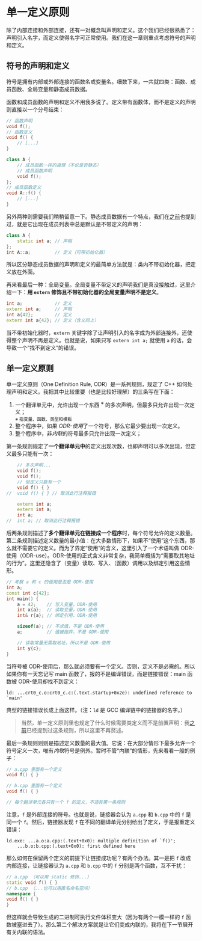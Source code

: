 # 单一定义原则

除了内部连接和外部连接，还有一对概念叫声明和定义。这个我们已经很熟悉了：声明引入名字，而定义使得名字可正常使用。我们在这一章则重点考虑符号的声明和定义。

## 符号的声明和定义

符号是拥有内部或外部连接的函数名或变量名。细数下来，一共就四类：函数、成员函数、全局变量和静态成员数据。

函数和成员函数的声明和定义不用我多说了。定义带有函数体，而不是定义的声明则直接以一个分号结束：
```cpp
// 函数声明
void f();
// 函数定义
void f() {
    // [...]
}

class A {
    // 成员函数一样的道理（不论是否静态）
    // 成员函数声明
    void f();
};
// 成员函数定义
void A::f() {
    // [...]
}
```

另外两种则需要我们稍稍留意一下。静态成员数据有一个特点，我们在[之前](/ch06/static_member)也提到过，就是它出现在成员列表中总是默认是不带定义的声明：
```cpp
class A {
    static int a; // 声明
};
int A::a;         // 定义（可带初始化器）
```

所以区分静态成员数据的声明和定义的最简单方法就是：类内不带初始化器，把定义放在外面。

再来看最后一种：全局变量。全局变量不带定义的声明我们是真没接触过，这里介绍一下：**用 `extern` 修饰且不带初始化器的全局变量声明不是定义**。
```cpp
int a;            // 定义
extern int a;     // 声明
int a{42};        // 定义
extern int a{42}; // 定义（含义同上）
```
当不带初始化器时，`extern` 关键字除了让声明引入的名字成为外部连接外，还使得整个声明不再是定义。也就是说，如果只写 `extern int a;` 就使用 `a` 的话，会导致一个“找不到定义”的错误。

## 单一定义原则

单一定义原则（One Definition Rule, ODR）是一系列规则，规定了 C++ 如何处理声明和定义。我把其中比较重要（也是比较好理解）的三条写在下面：

1. 一个翻译单元中，允许出现一个东西 <sup>※</sup> 的多次声明，但最多只允许出现一次定义；  
<small>※ 指变量、函数、类型和模板</small>
2. 整个程序中，如果 *ODR-使用*了一个符号，那么它最少要出现一次定义。
3. 整个程序中，非*内联*的符号最多只允许出现一次定义；

第一条规则规定了**一个翻译单元中**的定义出现次数，也即声明可以多次出现，但定义最多只能有一次：
```cpp
    // 多次声明...
    void f();
    void f();
    // 但定义只能有一个
    void f() { }
//  void f() { } // 取消此行注释报错

    extern int a;
    extern int a;
    int a;
//  int a; // 取消此行注释报错
```

后两条规则描述了**多个翻译单元在链接成一个程序**时，每个符号允许的定义数量。第二条规则描述定义数量的最小值：在大多数情形下，如果不“使用”这个东西，那么就不需要它的定义。而为了界定“使用”的含义，这里引入了一个术语叫做 ODR-使用（ODR-use）。ODR-使用的正式含义非常复杂，我简单概括为“需要取其地址的行为”。这里还隐含了（变量）读取、写入、（函数）调用以及绑定引用这些情形。
```cpp
// 考察 a 和 c 的使用是否是 ODR-使用
int a;
const int c{42};
int main() {
    a = 42;    // 写入变量，ODR-使用
    int x{a};  // 读取变量，ODR-使用
    int& r{a}; // 绑定引用，ODR-使用

    sizeof(a); // 不求值，不是 ODR-使用
    a;         // 值被抛弃，不是 ODR-使用

    // 读取常量无需取地址，所以不是 ODR-使用
    int y{c};
}
```
当符号被 ODR-使用后，那么就必须要有一个定义。否则，定义不是必需的。所以如果你有一天忘记写 main 函数了，报的不是编译错误，而是链接错误：main 函数被 ODR-使用却找不到定义：
```
ld: ...crt0_c.o:crt0_c.c:(.text.startup+0x2e): undefined reference to `main'
```
典型的链接错误长成上面这样。（注：`ld` 是 GCC 编译链中的链接器的名字。）

> 当然，单一定义原则里也规定了什么时候需要类定义而不是前置声明：我[之前](/ch07/object_relationships)已经提到过这条规则，所以这里不再赘述。

最后一条规则则则是描述定义数量的最大值。它说：在大部分情形下最多允许一个符号定义一次，唯有*内联*符号是例外。暂时不管“内联”的情形，先来看看一般的例子：
```cpp
// a.cpp 里面有一个定义
void f() { }

// b.cpp 里面有一个定义
void f() { }

// 每个翻译单元各只有一个 f 的定义，不违背第一条规则
```

注意，`f` 是外部连接的符号。也就是说，链接器会认为 `a.cpp` 和 `b.cpp` 中的 `f` 是同一个 `f`。然后，链接器发现 `f` 在不同的翻译单元分别给出了定义，于是报重定义错误：
```
ld.exe: ...a.o:a.cpp:(.text+0x0): multiple definition of `f()';
    ...b.o:b.cpp:(.text+0x0): first defined here
```

那么如何在保留两个定义的前提下让链接成功呢？有两个办法。其一是把 `f` 改成内部连接，让链接器认为 `a.cpp` 和 `b.cpp` 中的 `f` 分别是两个函数，互不干扰：
```cpp
// a.cpp （可以用 static 修饰...）
static void f() { }
// b.cpp （...也可以用匿名命名空间）
namespace {
void f() { }
}
```

但这样就会导致生成的二进制可执行文件体积变大（因为有两个一模一样的 `f` 函数被塞进去了）。那么第二个解决方案就是让它们变成内联的，我将在下一节展开有关内联的语法。
